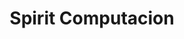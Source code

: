 ---
title: "Spirit Computacion"
url: /quetzaltenango/spirit-computacion-21-avenida/
shop: ordenador
---